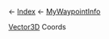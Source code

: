 ← [Index](Api-Index) ← [MyWaypointInfo](Sandbox.ModAPI.Ingame.MyWaypointInfo)

[Vector3D](VRageMath.Vector3D) Coords